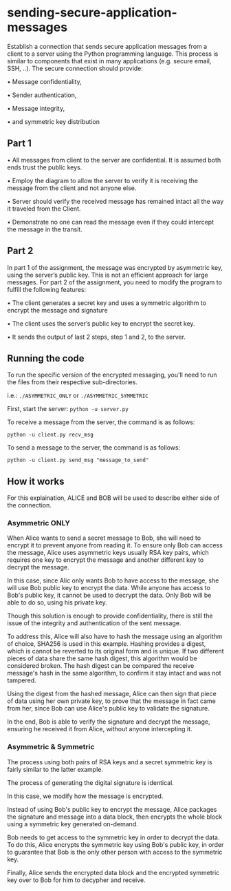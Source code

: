 # sending-secure-application-messages
Establish a connection that sends secure application messages from a client to a server using the Python programming language. This process is similar to components that exist in many applications (e.g. secure email, SSH, ..). The secure connection should provide:

• Message confidentiality,

• Sender authentication,

• Message integrity,

• and symmetric key distribution


## Part 1

• All messages from client to the server are confidential. It is assumed both ends trust the public keys.

• Employ the diagram to allow the server to verify it is receiving the message from the client and not anyone else.

• Server should verify the received message has remained intact all the way it traveled from the Client.

• Demonstrate no one can read the message even if they could intercept the message in the transit.


## Part 2

In part 1 of the assignment, the message was encrypted by asymmetric key, using the server’s public key. This is not an efficient approach for large messages. For part 2 of the assignment, you need to modify the program to fulfill the following features:

• The client generates a secret key and uses a symmetric algorithm to encrypt the message and signature

• The client uses the server’s public key to encrypt the secret key.

• It sends the output of last 2 steps, step 1 and 2, to the server.


## Running the code

To run the specific version of the encrypted messaging, you'll need to run the files from their respective sub-directories.

i.e.: `./ASYMMETRIC_ONLY` or `./ASYMMETRIC_SYMMETRIC`

First, start the server: `python -u server.py`

To receive a message from the server, the command is as follows:

`python -u client.py recv_msg`

To send a message to the server, the command is as follows:

`python -u client.py send_msg "message_to_send"`


## How it works

For this explaination, ALICE and BOB will be used to describe either side of the connection.

### Asymmetric ONLY

When Alice wants to send a secret message to Bob, she will need to encrypt it to prevent anyone from reading it. To ensure only Bob can access the message, Alice uses asymmetric keys usually RSA key pairs, which requires one key to encrypt the message and another different key to decrypt the message.

In this case, since Alic only wants Bob to have access to the message, she will use Bob public key to encrypt the data. While anyone has access to Bob's public key, it cannot be used to decrypt the data. Only Bob will be able to do so, using his private key.

Though this solution is enough to provide confidentiality, there is still the issue of the integrity and authentication of the sent message.

To address this, Alice will also have to hash the message using an algorithm of choice, SHA256 is used in this example. Hashing provides a digest, which is cannot be reverted to its original form and is unique. If two different pieces of data share the same hash digest, this algorithm would be considered broken. The hash digest can be compared the receive message's hash in the same algorithm, to confirm it stay intact and was not tampered.

Using the digest from the hashed message, Alice can then sign that piece of data using her own private key, to prove that the message in fact came from her, since Bob can use Alice's public key to validate the signature.

In the end, Bob is able to verify the signature and decrypt the message, ensuring he received it from Alice, without anyone intercepting it.


### Asymmetric & Symmetric

The process using both pairs of RSA keys and a secret symmetric key is fairly similar to the latter example.

The process of generating the digital signature is identical.

In this case, we modify how the message is encrypted.

Instead of using Bob's public key to encrypt the message, Alice packages the signature and message into a data block, then encrypts the whole block using a symmetric key generated on-demand.

Bob needs to get access to the symmetric key in order to decrypt the data. To do this, Alice encrypts the symmetric key using Bob's public key, in order to guarantee that Bob is the only other person with access to the symmetric key.

Finally, Alice sends the encrypted data block and the encrypted symmetric key over to Bob for him to decypher and receive.